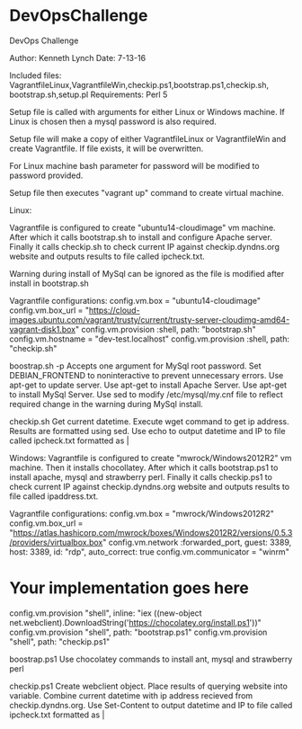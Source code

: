 # DevOpsChallenge
DevOps Challenge

Author: Kenneth Lynch
Date: 7-13-16

Included files: VagrantfileLinux,VagrantfileWin,checkip.ps1,bootstrap.ps1,checkip.sh, bootstrap.sh,setup.pl
Requirements: Perl 5

Setup file is called with arguments for either Linux or Windows machine. If Linux is chosen then a mysql password is also required.

Setup file will make a copy of either VagrantfileLinux or VagrantfileWin and create Vagrantfile. If file exists, it will be overwritten.

For Linux machine bash parameter for password will be modified to password provided.

Setup file then executes "vagrant up" command to create virtual machine.

Linux:

Vagrantfile is configured to create "ubuntu14-cloudimage" vm machine. After which it calls bootstrap.sh to install and configure Apache server. Finally it calls checkip.sh to check current IP against checkip.dyndns.org website and outputs results to file called ipcheck.txt.

Warning during install of MySql can be ignored as the file is modified after install in bootstrap.sh

Vagrantfile configurations:
  config.vm.box = "ubuntu14-cloudimage"
  config.vm.box_url = "https://cloud-images.ubuntu.com/vagrant/trusty/current/trusty-server-cloudimg-amd64-vagrant-disk1.box"
  config.vm.provision :shell, path: "bootstrap.sh"
  config.vm.hostname = "dev-test.localhost"
  config.vm.provision :shell, path: "checkip.sh"

boostrap.sh -p <password>
Accepts one argument for MySql root password.
Set DEBIAN_FRONTEND to noninteractive to prevent unnecessary errors.
Use apt-get to update server.
Use apt-get to install Apache Server.
Use apt-get to install MySql Server.
Use sed to modify /etc/mysql/my.cnf file to reflect required change in the warning during MySql install.

checkip.sh
Get current datetime.
Execute wget command to get ip address. Results are formatted using sed.
Use echo to output datetime and IP to file called ipcheck.txt formatted as <datetimestamp> | <ip addres>

Windows:
Vagrantfile is configured to create "mwrock/Windows2012R2" vm machine. Then it installs chocollatey. After which it calls bootstrap.ps1 to install apache, mysql and strawberry perl. Finally it calls checkip.ps1 to check current IP against checkip.dyndns.org website and outputs results to file called ipaddress.txt.

Vagrantfile configurations:
  config.vm.box = "mwrock/Windows2012R2"
  config.vm.box_url = "https://atlas.hashicorp.com/mwrock/boxes/Windows2012R2/versions/0.5.3/providers/virtualbox.box"
  config.vm.network :forwarded_port, guest: 3389, host: 3389, id: "rdp", auto_correct: true
  config.vm.communicator = "winrm"
  # Your implementation goes here
  config.vm.provision "shell", inline: "iex ((new-object net.webclient).DownloadString('https://chocolatey.org/install.ps1'))"
  config.vm.provision "shell", path: "bootstrap.ps1"
  config.vm.provision "shell", path: "checkip.ps1"

boostrap.ps1
Use chocolatey commands to install ant, mysql and strawberry perl

checkip.ps1
Create webclient object.
Place results of querying website into variable.
Combine current datetime with ip address recieved from checkip.dyndns.org.
Use Set-Content to output datetime and IP to file called ipcheck.txt formatted as <datetimestamp> | <ip addres>

